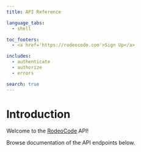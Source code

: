```yaml
---
title: API Reference

language_tabs:
  - shell

toc_footers:
  - <a href='https://rodeocode.com'>Sign Up</a>

includes:
  - authenticate
  - authorize
  - errors

search: true
---
```


# Introduction

Welcome to the [RodeoCode](https://rodeocode.com/) API! 

Browse documentation of the API endpoints below.
